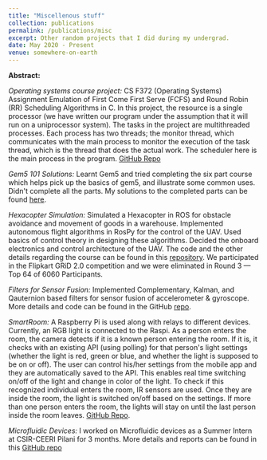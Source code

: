 ```yaml
---
title: "Miscellenous stuff"
collection: publications
permalink: /publications/misc
excerpt: Other random projects that I did during my undergrad. 
date: May 2020 - Present 
venue: somewhere-on-earth
---
```


**Abstract:**

*Operating systems course project:*
CS F372 (Operating Systems) Assignment Emulation of First Come First Serve (FCFS) and Round Robin (RR) Scheduling Algorithms in C. In this project, the resource is a single processor (we have written our program under the assumption that it will run on a uniprocessor system). The tasks in the project are multithreaded processes. Each process has two threads; the monitor thread, which communicates with the main process to monitor the execution of the task thread, which is the thread that does the actual work. The scheduler here is the main process in the program. [GitHub Repo](https://github.com/vishwas1101/cs-f372-assignment)

*Gem5 101 Solutions:*
Learnt Gem5 and tried completing the six part course which helps pick up the basics of gem5, and illustrate some common uses. Didn't complete all the parts. My solutions to the completed parts can be found [here](https://github.com/vishwas1101/gem5_101_Solutions).


*Hexacopter Simulation:*
Simulated a Hexacopter in ROS for obstacle avoidance and movement of goods in a warehouse. Implemented autonomous flight algorithms in RosPy for the control of the UAV.
Used basics of control theory in designing these algorithms. Decided the onboard electronics and control architecture of the UAV. The code and the other details regarding the course can be found in this [repository](https://github.com/vishwas1101/Hexacopter-Simulation). We participated in the Flipkart GRiD 2.0 competition and we were eliminated in Round 3 — Top 64 of 6060 Participants.


*Filters for Sensor Fusion:*
Implemented Complementary, Kalman, and Qauternion based filters for sensor fusion of accelerometer & gyroscope. More details and code can be found in the GitHub [repo](https://github.com/vishwas1101/Filters).


*SmartRoom:*
A Raspberry Pi is used along with relays to different devices. Currently, an RGB light is connected to the Raspi. As a person enters the room, the camera detects if it is a known person entering the room. If it is, it checks with an existing API (using polling) for that person's light settings (whether the light is red, green or blue, and whether the light is supposed to be on or off). The user can control his/her settings from the mobile app and they are automatically saved to the API. This enables real time switching on/off of the light and change in color of the light. To check if this recognized individual enters the room, IR sensors are used. Once they are inside the room, the light is switched on/off based on the settings. If more than one person enters the room, the lights will stay on until the last person inside the room leaves. [GitHub Repo](https://github.com/vishwas1101/SmartRoom).


*Microfluidic Devices:*
I worked on Microfluidic devices as a Summer Intern at CSIR-CEERI Pilani for 3 months. More details and reports can be found in this [GitHub repo](https://github.com/vishwas1101/Microfluidic-Devices)



